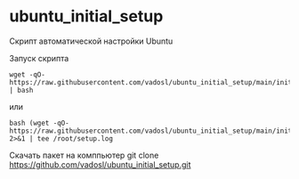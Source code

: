 # ubuntu_initial_setup
Скрипт автоматической настройки Ubuntu

Запуск скрипта 
```
wget -qO- https://raw.githubusercontent.com/vadosl/ubuntu_initial_setup/main/initial_setup.sh | bash
```
или 
```
bash (wget -qO- https://raw.githubusercontent.com/vadosl/ubuntu_initial_setup/main/initial_setup.sh) 2>&1 | tee /root/setup.log
```

Скачать пакет на комппьютер
git clone https://github.com/vadosl/ubuntu_initial_setup.git